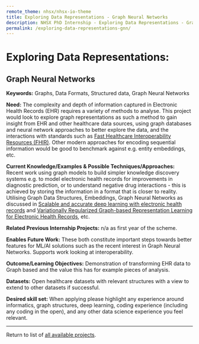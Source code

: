 ```yaml
---
remote_theme: nhsx/nhsx-io-theme
title: Exploring Data Representations - Graph Neural Networks
description: NHSX PhD Internship - Exploring Data Representations - Graph Neural Networks
permalink: /exploring-data-representations-gnn/
---
```


# Exploring Data Representations:
## Graph Neural Networks		

**Keywords:** Graphs, Data Formats, Structured data, Graph Neural Networks

**Need:**  The complexity and depth of information captured in Electronic Health Records (EHR) requires a variety of methods to analyse.  This project would look to explore graph representations as such a method to gain insight from EHR and other healthcare data sources, using graph databases and neural network approaches to better explore the data, and the interactions with standards such as [Fast Healthcare Interoperability Resources (FHIR)](https://digital.nhs.uk/services/fhir-apis).  Other modern approaches for encoding sequential information would be good to benchmark against e.g. entity embeddings, etc.

**Current Knowledge/Examples & Possible Techniques/Approaches:**   Recent work using graph models to build simpler knowledge discovery systems e.g. to model electronic health records for improvements in diagnostic prediction, or to understand negative drug interactions - this is achieved by storing the information in a format that is closer to reality.  Utilising Graph Data Structures, Embeddings, Graph Neural Networks  as discussed in [Scalable and accurate deep learning with electronic health records](https://www.nature.com/articles/s41746-018-0029-1) and [Variationally Regularized Graph-based Representation Learning for Electronic Health Records](https://arxiv.org/abs/1912.03761), etc.

**Related Previous Internship Projects:** n/a as first year of the scheme.

**Enables Future Work:** These both constitute important steps towards better features for ML/AI solutions such as the recent interest in Graph Neural Networks.   Supports work looking at interoperability.

**Outcome/Learning Objectives:** Demonstration of transforming EHR data to Graph based and the value this has for example pieces of analysis.

**Datasets:** Open healthcare datasets with relevant structures with a view to extend to other datasets if successful.  

**Desired skill set:** When applying please highlight any experience around informatics, graph structures, deep learning, coding experience (including any coding in the open), and any other data science experience you feel relevant.

---
Return to list of [all available projects](https://nhsx.github.io/nhsx-internship-projects/).